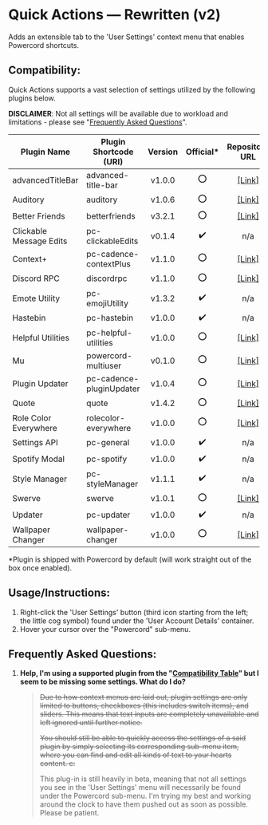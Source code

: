 # Quick Actions — Rewritten (v2)
Adds an extensible tab to the 'User Settings' context menu that enables Powercord shortcuts.

## Compatibility:
Quick Actions supports a vast selection of settings utilized by the following plugins below.

**DISCLAIMER**: Not all settings will be available due to workload and limitations - please see "[Frequently Asked Questions](https://github.com/GriefMoDz/quickActions/#frequently-asked-questions)".

| Plugin Name             | Plugin Shortcode (URI)   | Version | Official\* | Repository URL                                             |
| ----------------------- | ------------------------ |:-------:|:----------:|:----------------------------------------------------------:|
| advancedTitleBar        | advanced-title-bar       | v1.0.0  | ⭕         | [[Link]](../../../../powercord-community/advanced-title-bar) |
| Auditory                | auditory                 | v1.0.6  | ⭕         | [[Link]](../../../../powercord-community/auditory)
| Better Friends          | betterfriends            | v3.2.1  | ⭕         | [[Link]](../../../../powercord-community/betterfriends)
| Clickable Message Edits | pc-clickableEdits        | v0.1.4  | ✔️         | n/a
| Context+                | pc-cadence-contextPlus   | v1.1.0  | ⭕         | [[Link]](../../../../cloudrac3r/pc-cadence-contextPlus)
| Discord RPC             | discordrpc               | v1.1.0  | ⭕         | [[Link]](../../../../ohlookitsderpy/discordrpc)
| Emote Utility           | pc-emojiUtility          | v1.3.2  | ✔️         | n/a
| Hastebin                | pc-hastebin              | v1.0.0  | ✔️         | n/a
| Helpful Utilities       | pc-helpful-utilities     | v1.0.0  | ⭕         | [[Link]](../../../../axelgreavette/pc-helpful-utilities)
| Mu                      | powercord-multiuser      | v0.1.0  | ⭕         | [[Link]](../../../../halcyxn/powercord-multiuser)
| Plugin Updater          | pc-cadence-pluginUpdater | v1.0.4  | ⭕         | [[Link]](../../../../cloudrac3r/pc-cadence-pluginUpdater)
| Quote                   | quote                    | v1.4.2  | ⭕         | [[Link]](../../../../NurMarvin/quote)
| Role Color Everywhere   | rolecolor-everywhere     | v1.0.0  | ⭕         | [[Link]](../../../../powercord-community/rolecolor-everywhere)
| Settings API            | pc-general               | v1.0.0  | ✔️         | n/a
| Spotify Modal           | pc-spotify               | v1.0.0  | ✔️         | n/a
| Style Manager           | pc-styleManager          | v1.1.1  | ✔️         | n/a
| Swerve                  | swerve                   | v1.0.1  | ⭕         | [[Link]](../../../../Nevvulo/swerve)
| Updater                 | pc-updater               | v1.0.0  | ✔️         | n/a
| Wallpaper Changer       | wallpaper-changer        | v1.0.0  | ⭕         | [[Link]](../../../../powercord-community/wallpaper-changer)

\*Plugin is shipped with Powercord by default (will work straight out of the box once enabled).

## Usage/Instructions:
1. Right-click the 'User Settings' button (third icon starting from the left; the little cog symbol) found under the 'User Account Details' container.
2. Hover your cursor over the "Powercord" sub-menu.

## Frequently Asked Questions:
1. __Help, I'm using a supported plugin from the "[Compatibility Table](https://github.com/GriefMoDz/quickActions/#compatibility)" but I seem to be missing some settings. What do I do?__

   > ~~Due to how context menus are laid out, plugin settings are only limited to buttons, checkboxes (this includes switch items), and sliders. This means that text inputs are completely unavailable and left ignored until further notice.~~
   >
   > ~~You should still be able to quickly access the settings of a said plugin by simply selecting its corresponding sub-menu item, where you can find and edit all kinds of text to your hearts content. c:~~
   >
   > This plug-in is still heavily in beta, meaning that not all settings you see in the 'User Settings' menu will necessarily be found under the Powercord sub-menu. I'm trying my best and working around the clock to have them pushed out as soon as possible. Please be patient.